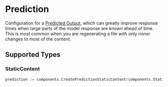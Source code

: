 # Prediction

Configuration for a [Predicted Output](/docs/guides/latency-optimization#use-predicted-outputs),
which can greatly improve response times when large parts of the model
response are known ahead of time. This is most common when you are
regenerating a file with only minor changes to most of the content.



## Supported Types

### StaticContent

```go
prediction := components.CreatePredictionStaticContent(components.StaticContent{/* values here */})
```

